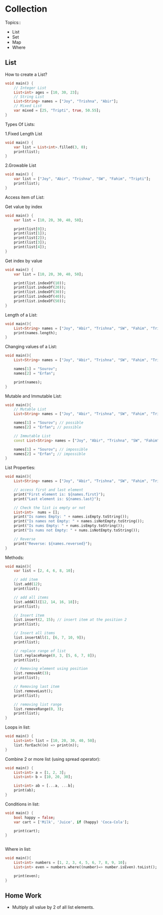 # Collection

Topics::

- List
- Set
- Map
- Where

## List

How to create a List?

```dart
void main() {  
    // Integer List
    List<int> ages = [10, 30, 23];
    // String List
    List<String> names = ["Joy", "Trishna", "Abir"];
    // Mixed List
    var mixed = [25, "Tripti", true, 50.55];
}
```

Types Of Lists:

1.Fixed Length List

```dart
void main() {  
    var list = List<int>.filled(3, 0);  
    print(list);  
}
```

2.Growable List

```dart
void main() {  
    var list = ["Joy", "Abir", "Trishna", "SW", "Fahim", "Tripti"];  
    print(list);
}
```

Access item of List:

Get value by index

```dart
void main() {
    var list = [10, 20, 30, 40, 50];

    print(list[0]);
    print(list[1]);
    print(list[2]);
    print(list[3]);
    print(list[4]);
}
```

Get index by value

```dart
void main() {
    var list = [10, 20, 30, 40, 50];

    print(list.indexOf(10));
    print(list.indexOf(20));
    print(list.indexOf(30));
    print(list.indexOf(40));
    print(list.indexOf(50));
}
```

Length of a List:

```dart
void main(){  
    List<String> names = ["Joy", "Abir", "Trishna", "SW", "Fahim", "Tripti"];
    print(names.length);
}
```

Changing values of a List:

```dart
void main(){  
    List<String> names = ["Joy", "Abir", "Trishna", "SW", "Fahim", "Tripti"];

    names[1] = "Sourov";
    names[2] = "Erfan";

    print(names);
}
```

Mutable and Immutable List:

```dart
void main(){
    // Mutable List
    List<String> names = ["Joy", "Abir", "Trishna", "SW", "Fahim", "Tripti"];

    names[1] = "Sourov"; // possible
    names[2] = "Erfan"; // possible

    // Immutable List
    const List<String> names = ["Joy", "Abir", "Trishna", "SW", "Fahim", "Tripti"];

    names[1] = "Sourov"; // impossible
    names[2] = "Erfan"; // impossible
}
```

List Properties:

```dart
void main(){
    List<String> names = ["Joy", "Abir", "Trishna", "SW", "Fahim", "Tripti"];

    // access first and last element
    print("First element is: ${names.first}");
    print("Last element is: ${names.last}");

    // Check the list is empty or not
    List<int>  nums = [];
    print("Is names Empty: " + names.isEmpty.toString());
    print("Is names not Empty: " + names.isNotEmpty.toString());
    print("Is nums Empty: " + nums.isEmpty.toString());
    print("Is nums not Empty: " + nums.isNotEmpty.toString());

    // Reverse
    print("Reverse: ${names.reversed}");
}
```

Methods:

```dart
void main(){
    var list = [2, 4, 6, 8, 10];  

    // add item
    list.add(12);  
    print(list);

    // add all items
    list.addAll([12, 14, 16, 18]);
    print(list);

    // Insert item
    list.insert(2, 15); // insert item at the position 2
    print(list);

    // Insert all items
    list.insertAll(1, [6, 7, 10, 9]);
    print(list);

    // replace range of list
    list.replaceRange(0, 3, [5, 6, 7, 8]);
    print(list);

    // Removing element using position
    list.removeAt(3);
    print(list);

    // Removing last item
    list.removeLast();
    print(list);

    // removing list range
    list.removeRange(0, 3);
    print(list);
}
```

Loops in list:

```dart
void main() {
    List<int> list = [10, 20, 30, 40, 50];
    list.forEach((n) => print(n));
}
```

Combine 2 or more list (using spread operator):

```dart
void main() {
    List<int> a = [1, 2, 3];
    List<int> b = [10, 20, 30];

    List<int> ab = [...a, ...b];
    print(ab);
}
```

Conditions in list:

```dart
void main() {
    bool happy = false;
    var cart = ['Milk', 'Juice', if (happy) 'Coca-Cola'];

    print(cart);
}
 
```

Where in list:

```dart
void main(){
    List<int> numbers = [1, 2, 3, 4, 5, 6, 7, 8, 9, 10];
    List<int> even = numbers.where((number)=> number.isEven).toList();

    print(even);
}
```

## Home Work

- Multiply all value by 2 of all list elements.
